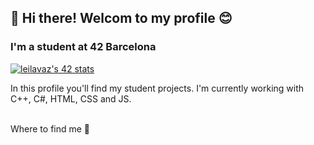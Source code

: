 <h2>👋 Hi there! Welcom to my profile 😊</h2>

<h3>I'm a student at 42 Barcelona</h3>

<a href="https://github.com/JaeSeoKim/badge42"><img src="https://badge42.vercel.app/api/v2/clg46e5k1004408l9mk7qie53/stats?cursusId=21&coalitionId=206" alt="leilavaz's 42 stats" /></a>


In this profile you'll find my student projects. I'm currently working with C++, C#, HTML, CSS and JS.

<br>
Where to find me 🔎

<!---
LeilaVazquez/LeilaVazquez is a ✨ special ✨ repository because its `README.md` (this file) appears on your GitHub profile.
You can click the Preview link to take a look at your changes.
--->
